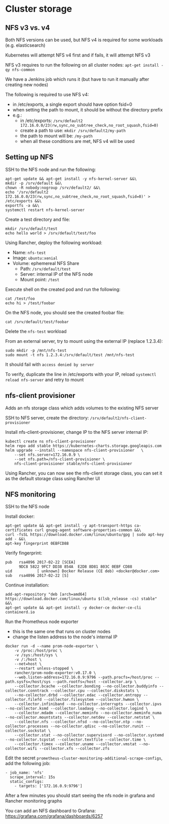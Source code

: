 # Cluster storage

## NFS v3 vs. v4

Both NFS versions can be used, but NFS v4 is required for some workloads (e.g. elasticsearch)

Kubernetes will attempt NFS v4 first and if fails, it will attempt NFS v3

NFS v3 requires to run the following on all cluster nodes: `apt-get install -qy nfs-common`

We have a Jenkins job which runs it (but have to run it manually after creating new nodes)

The following is required to use NFS v4:

* in /etc/exports, a single export should have option fsid=0
* when setting the path to mount, it should be without the directory prefix
* e.g.:
  * in /etc/exports: `/srv/default2 172.16.0.0/23(rw,sync,no_subtree_check,no_root_squash,fsid=0)`
  * create a path to use: `mkdir /srv/default2/my-path`
  * the path to mount will be: `/my-path`
  * when all these conditions are met, NFS v4 will be used 

## Setting up NFS

SSH to the NFS node and run the following:

```
apt-get update && apt-get install -y nfs-kernel-server &&\
mkdir -p /srv/default &&\
chown -R nobody:nogroup /srv/default2/ &&\
echo '/srv/default2 172.16.0.0/23(rw,sync,no_subtree_check,no_root_squash,fsid=0)' > /etc/exports &&\
exportfs -a &&\
systemctl restart nfs-kernel-server
```

Create a test directory and file:

```
mkdir /srv/default/test
echo hello world > /srv/default/test/foo
```

Using Rancher, deploy the following workload:

* Name: `nfs-test`
* Image: `ubuntu:xenial`
* Volume: ephemereal NFS Share
  * Path: `/srv/default/test`
  * Server: internal IP of the NFS node
  * Mount point: `/test`

Execute shell on the created pod and run the following:

```
cat /test/foo
echo hi > /test/foobar
```

On the NFS node, you should see the created foobar file:

```
cat /srv/default/test/foobar
```

Delete the `nfs-test` workload

From an external server, try to mount using the external IP (replace 1.2.3.4):

```
sudo mkdir -p /mnt/nfs-test
sudo mount -t nfs 1.2.3.4:/srv/default/test /mnt/nfs-test
```

It should fail with `access denied by server`

To verify, duplicate the line in /etc/exports with your IP, reload `systemctl reload nfs-server` and retry to mount

## nfs-client provisioner

Adds an nfs storage class which adds volumes to the existing NFS server

SSH to NFS server, create the directory: `/srv/default2/nfs-client-provisioner` 

Install nfs-client-provisioner, change IP to the NFS server internal IP:

```
kubectl create ns nfs-client-provisioner
helm repo add stable https://kubernetes-charts.storage.googleapis.com
helm upgrade --install --namespace nfs-client-provisioner	\
    --set nfs.server=172.16.0.9 \
    --set nfs.path=/nfs-client-provisioner \
    nfs-client-provisioner stable/nfs-client-provisioner
```

Using Rancher, you can now see the nfs-client storage class, you can set it as the default storage class using Rancher UI

## NFS monitoring

SSH to the NFS node

Install docker:

```
apt-get update && apt-get install -y apt-transport-https ca-certificates curl gnupg-agent software-properties-common &&\
curl -fsSL https://download.docker.com/linux/ubuntu/gpg | sudo apt-key add - &&\
apt-key fingerprint 0EBFCD88
```

Verify fingerprint:

```
pub   rsa4096 2017-02-22 [SCEA]
      9DC8 5822 9FC7 DD38 854A  E2D8 8D81 803C 0EBF CD88
uid           [ unknown] Docker Release (CE deb) <docker@docker.com>
sub   rsa4096 2017-02-22 [S]
```

Continue installation:

```
add-apt-repository "deb [arch=amd64] https://download.docker.com/linux/ubuntu $(lsb_release -cs) stable" &&\
apt-get update && apt-get install -y docker-ce docker-ce-cli containerd.io
```

Run the Prometheus node exporter

* this is the same one that runs on cluster nodes
* change the listen address to the node's internal IP

```
docker run -d --name prom-node-exporter \
    -v /proc:/host/proc \
    -v /sys:/host/sys \
    -v /:/host \
    --net=host \
    --restart unless-stopped \
    rancher/prom-node-exporter:v0.17.0 \
    --web.listen-address=172.16.0.9:9796 --path.procfs=/host/proc --path.sysfs=/host/sys --path.rootfs=/host --collector.arp \
    --collector.bcache --collector.bonding --no-collector.buddyinfo --collector.conntrack --collector.cpu --collector.diskstats \
    --no-collector.drbd --collector.edac --collector.entropy --collector.filefd --collector.filesystem --collector.hwmon \
    --collector.infiniband --no-collector.interrupts --collector.ipvs --no-collector.ksmd --collector.loadavg --no-collector.logind \
    --collector.mdadm --collector.meminfo --no-collector.meminfo_numa --no-collector.mountstats --collector.netdev --collector.netstat \
    --collector.nfs --collector.nfsd --no-collector.ntp --no-collector.processes --no-collector.qdisc --no-collector.runit --collector.sockstat \
    --collector.stat --no-collector.supervisord --no-collector.systemd --no-collector.tcpstat --collector.textfile --collector.time \
    --collector.timex --collector.uname --collector.vmstat --no-collector.wifi --collector.xfs --collector.zfs
```

Edit the secret `prometheus-cluster-monitoring-additional-scrape-configs`, add the following job:

```
- job_name: 'nfs'
  scrape_interval: 15s
  static_configs:
    - targets: ['172.16.0.9:9796']
```

After a few minutes you should start seeing the nfs node in grafana and Rancher monitoring graphs

You can add an NFS dashboard to Grafana: https://grafana.com/grafana/dashboards/6257
